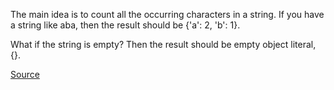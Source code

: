 The main idea is to count all the occurring characters in a string. If you have a string like aba, then the result should be {'a': 2, 'b': 1}.

What if the string is empty? Then the result should be empty object literal, {}.

[Source](https://www.codewars.com/kata/52efefcbcdf57161d4000091)
